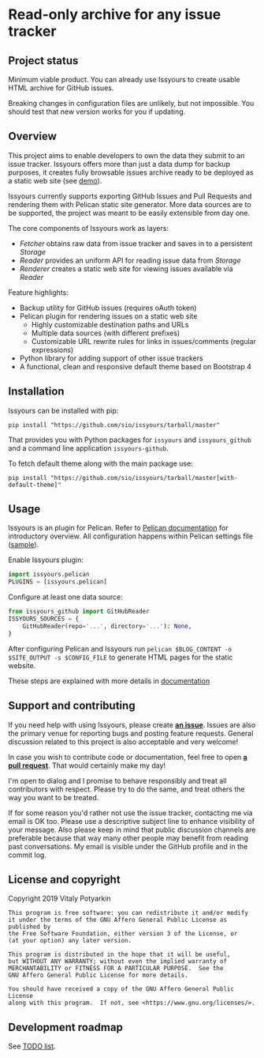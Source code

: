 # Read-only archive for any issue tracker

## Project status

Minimum viable product. You can already use Issyours to create usable HTML
archive for GitHub issues.

Breaking changes in configuration files are unlikely, but not impossible.
You should test that new version works for you if updating.


## Overview

This project aims to enable developers to own the data they submit to an issue
tracker. Issyours offers more than just a data dump for backup purposes, it
creates fully browsable issues archive ready to be deployed as a static web
site (see [demo](https://issyours.ml/demo/issues)).

Issyours currently supports exporting GitHub Issues and Pull Requests and
rendering them with Pelican static site generator. More data sources are to be
supported, the project was meant to be easily extensible from day one.

The core components of Issyours work as layers:

- *Fetcher* obtains raw data from issue tracker and saves in to a persistent
  *Storage*
- *Reader* provides an uniform API for reading issue data from *Storage*
- *Renderer* creates a static web site for viewing issues available via
  *Reader*

Feature highlights:

- Backup utility for GitHub issues (requires oAuth token)
- Pelican plugin for rendering issues on a static web site
    - Highly customizable destination paths and URLs
    - Multiple data sources (with different prefixes)
    - Customizable URL rewrite rules for links in issues/comments (regular
      expressions)
- Python library for adding support of other issue trackers
- A functional, clean and responsive default theme based on Bootstrap 4


## Installation

Issyours can be installed with pip:

```
pip install "https://github.com/sio/issyours/tarball/master"
```

That provides you with Python packages for `issyours` and `issyours_github`
and a command line application `issyours-github`.

To fetch default theme along with the main package use:

```
pip install "https://github.com/sio/issyours/tarball/master[with-default-theme]"
```


## Usage

Issyours is an plugin for Pelican. Refer to [Pelican documentation] for
introductory overview. All configuration happens within Pelican settings file
([sample]).

Enable Issyours plugin:

```python
import issyours.pelican
PLUGINS = [issyours.pelican]
```

Configure at least one data source:

```python
from issyours_github import GitHubReader
ISSYOURS_SOURCES = {
    GitHubReader(repo='...', directory='...'): None,
}
```

After configuring Pelican and Issyours run `pelican $BLOG_CONTENT -o
$SITE_OUTPUT -s $CONFIG_FILE` to generate HTML pages for the static website.

These steps are explained with more details in
[documentation](docs/quickstart.md)

[Pelican documentation]: http://docs.getpelican.com/en/stable/
[sample]: pelican_demo.py


## Support and contributing

If you need help with using Issyours, please create
**[an issue](https://github.com/sio/issyours/issues)**. Issues are also the
primary venue for reporting bugs and posting feature requests. General
discussion related to this project is also acceptable and very welcome!

In case you wish to contribute code or documentation, feel free to open **[a
pull request](https://github.com/sio/issyours/pulls)**. That would certainly
make my day!

I'm open to dialog and I promise to behave responsibly and treat all
contributors with respect. Please try to do the same, and treat others the way
you want to be treated.

If for some reason you'd rather not use the issue tracker, contacting me via
email is OK too. Please use a descriptive subject line to enhance visibility
of your message. Also please keep in mind that public discussion channels are
preferable because that way many other people may benefit from reading past
conversations. My email is visible under the GitHub profile and in the commit
log.


## License and copyright

Copyright 2019 Vitaly Potyarkin

    This program is free software: you can redistribute it and/or modify
    it under the terms of the GNU Affero General Public License as published by
    the Free Software Foundation, either version 3 of the License, or
    (at your option) any later version.

    This program is distributed in the hope that it will be useful,
    but WITHOUT ANY WARRANTY; without even the implied warranty of
    MERCHANTABILITY or FITNESS FOR A PARTICULAR PURPOSE.  See the
    GNU Affero General Public License for more details.

    You should have received a copy of the GNU Affero General Public License
    along with this program.  If not, see <https://www.gnu.org/licenses/>.


## Development roadmap

See [TODO list](TODO.md).

